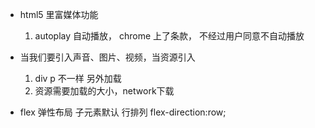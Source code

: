- html5 里富媒体功能
    1. autoplay 自动播放， chrome 上了条款， 不经过用户同意不自动播放

- 当我们要引入声音、图片、视频，当资源引入
    1. div p 不一样 另外加载
    2. 资源需要加载的大小，network下载

- flex 弹性布局
    子元素默认 行排列 flex-direction:row;